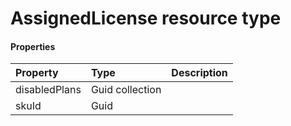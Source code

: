 # AssignedLicense resource type



#### Properties
| Property	   | Type	|Description|
|:---------------|:--------|:----------|
|disabledPlans|Guid collection||
|skuId|Guid||

